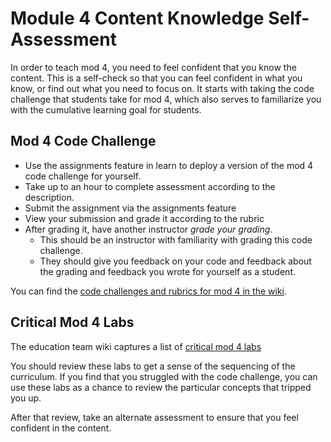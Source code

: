 # Module 4 Content Knowledge Self-Assessment

In order to teach mod 4, you need to feel confident that you know the content. This is a self-check so that you can feel confident in what you know, or find out what you need to focus on. It starts with taking the code challenge that students take for mod 4, which also serves to familiarize you with the cumulative learning goal for students.

## Mod 4 Code Challenge

* Use the assignments feature in learn to deploy a version of the mod 4 code challenge for yourself.
* Take up to an hour to complete assessment according to the description.
* Submit the assignment via the assignments feature
* View your submission and grade it according to the rubric
* After grading it, have another instructor _grade your grading_.
  * This should be an instructor with familiarity with grading this code challenge.
  * They should give you feedback on your code and feedback about the grading and feedback you wrote for yourself as a student. 

You can find the [code challenges and rubrics for mod 4 in the wiki](https://github.com/flatiron-school/education-team-wiki/tree/master/software-engineering/immersive/modules/module-4#code-challenges).

## Critical Mod 4 Labs

The education team wiki captures a list of [critical mod 4 labs](https://github.com/flatiron-school/education-team-wiki/blob/master/software-engineering/immersive/modules/module-4/labs.md)

You should review these labs to get a sense of the sequencing of the curriculum. If you find that you struggled with the code challenge, you can use these labs as a chance to review the particular concepts that tripped you up. 

After that review, take an alternate assessment to ensure that you feel confident in the content.
